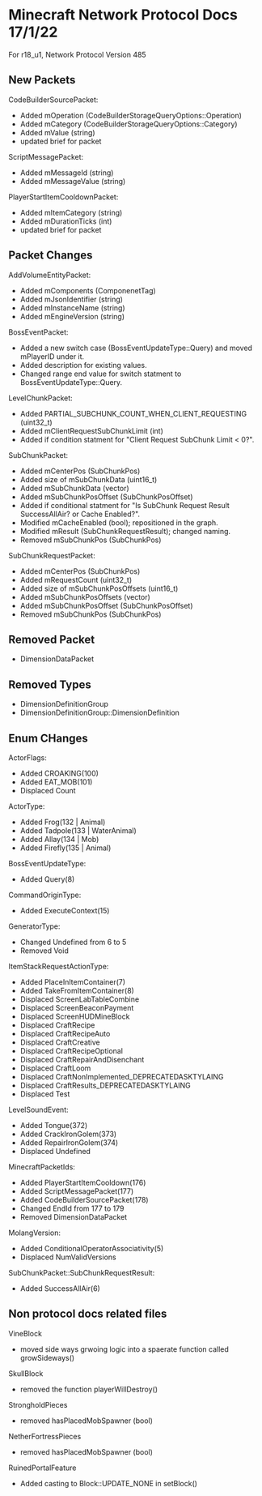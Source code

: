 # Minecraft Network Protocol Docs 17/1/22
For r18_u1, Network Protocol Version 485

## New Packets
CodeBuilderSourcePacket:
* Added mOperation (CodeBuilderStorageQueryOptions::Operation)
* Added mCategory (CodeBuilderStorageQueryOptions::Category)
* Added mValue (string)
* updated brief for packet

ScriptMessagePacket:
* Added mMessageId (string)
* Added mMessageValue (string)

PlayerStartItemCooldownPacket:
* Added mItemCategory (string)
* Added mDurationTicks (int)
* updated brief for packet

## Packet Changes
AddVolumeEntityPacket:
* Added mComponents (ComponenetTag)
* Added mJsonIdentifier (string)
* Added mInstanceName (string)
* Added mEngineVersion (string)

BossEventPacket:
* Added a new switch case (BossEventUpdateType::Query) and moved mPlayerID under it.
* Added description for existing values.
* Changed range end value for switch statment to BossEventUpdateType::Query.

LevelChunkPacket:
* Added PARTIAL_SUBCHUNK_COUNT_WHEN_CLIENT_REQUESTING (uint32_t)
* Added mClientRequestSubChunkLimit (int)
* Added if condition statment for "Client Request SubChunk Limit < 0?".

SubChunkPacket:
* Added mCenterPos (SubChunkPos)
* Added size of mSubChunkData (uint16_t)
* Added mSubChunkData (vector<SubChunkPacketData>)
* Added mSubChunkPosOffset (SubChunkPosOffset)
* Added if conditional statment for "Is SubChunk Request Result SuccessAllAir? or Cache Enabled?".
* Modified mCacheEnabled (bool); repositioned in the graph.
* Modified mResult (SubChunkRequestResult); changed naming.
* Removed mSubChunkPos (SubChunkPos)

SubChunkRequestPacket:
* Added mCenterPos (SubChunkPos)
* Added mRequestCount (uint32_t)
* Added size of mSubChunkPosOffsets (uint16_t)
* Added mSubChunkPosOffsets (vector<mSubChunkPosOffsets>)
* Added mSubChunkPosOffset (SubChunkPosOffset)
* Removed mSubChunkPos (SubChunkPos)

## Removed Packet 
* DimensionDataPacket

## Removed Types 
* DimensionDefinitionGroup
* DimensionDefinitionGroup::DimensionDefinition

## Enum CHanges
ActorFlags:
* Added CROAKING(100)
* Added EAT_MOB(101)
* Displaced Count

ActorType:
* Added Frog(132 | Animal)
* Added Tadpole(133 | WaterAnimal)
* Added Allay(134 | Mob)
* Added Firefly(135 | Animal)

BossEventUpdateType:
* Added Query(8)

CommandOriginType:
* Added ExecuteContext(15)

GeneratorType:
* Changed Undefined from 6 to 5
* Removed Void

ItemStackRequestActionType:
* Added PlaceInItemContainer(7)
* Added TakeFromItemContainer(8)
* Displaced ScreenLabTableCombine
* Displaced ScreenBeaconPayment
* Displaced ScreenHUDMineBlock
* Displaced CraftRecipe
* Displaced CraftRecipeAuto
* Displaced CraftCreative
* Displaced CraftRecipeOptional
* Displaced CraftRepairAndDisenchant
* Displaced CraftLoom
* Displaced CraftNonImplemented_DEPRECATEDASKTYLAING
* Displaced CraftResults_DEPRECATEDASKTYLAING
* Displaced Test

LevelSoundEvent:
* Added Tongue(372)
* Added CrackIronGolem(373)
* Added RepairIronGolem(374)
* Displaced Undefined

MinecraftPacketIds:
* Added PlayerStartItemCooldown(176)
* Added ScriptMessagePacket(177)
* Added CodeBuilderSourcePacket(178)
* Changed EndId from 177 to 179
* Removed DimensionDataPacket

MolangVersion:
* Added ConditionalOperatorAssociativity(5)
* Displaced NumValidVersions

SubChunkPacket::SubChunkRequestResult:
* Added SuccessAllAir(6)

## Non protocol docs related files
VineBlock
* moved side ways grwoing logic into a spaerate function called growSideways()

SkullBlock
* removed the function playerWillDestroy()

StrongholdPieces
* removed hasPlacedMobSpawner (bool)

NetherFortressPieces
* removed hasPlacedMobSpawner (bool)

RuinedPortalFeature
* Added casting to Block::UPDATE_NONE in setBlock()